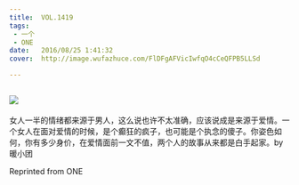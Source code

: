 ```yaml
---
title:	VOL.1419
tags:
 - 一个
 - ONE
date:	2016/08/25 1:41:32
cover:	http://image.wufazhuce.com/FlDFgAFVicIwfqO4cCeQFPB5LLSd

---
```

![](http://image.wufazhuce.com/FlDFgAFVicIwfqO4cCeQFPB5LLSd)
---

女人一半的情绪都来源于男人，这么说也许不太准确，应该说成是来源于爱情。一个女人在面对爱情的时候，是个癫狂的疯子，也可能是个执念的傻子。你姿色如何，你有多少身价，在爱情面前一文不值，两个人的故事从来都是白手起家。by 暖小团
 
Reprinted from ONE
